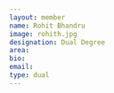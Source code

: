 ```yaml
---
layout: member
name: Rohit Bhandru
image: rohith.jpg
designation: Dual Degree
area:
bio:
email:
type: dual
---
```

